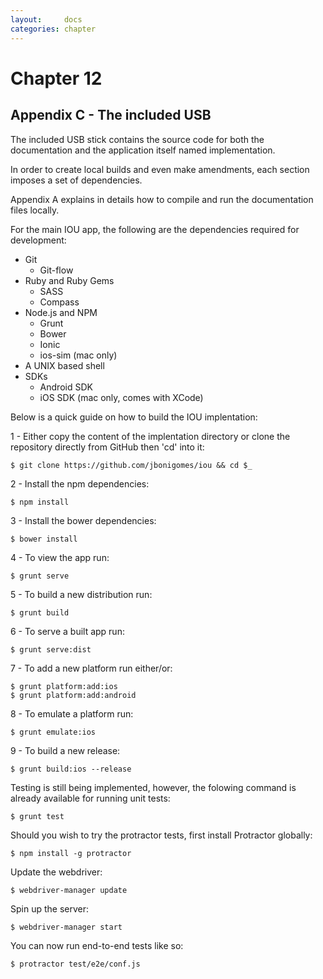 ```yaml
---
layout:     docs
categories: chapter
---
```


# Chapter 12

## Appendix C - The included USB

The included USB stick contains the source code for both the documentation and the application itself named implementation.

In order to create local builds and even make amendments, each section imposes a set of dependencies.

Appendix A explains in details how to compile and run the documentation files locally.

For the main IOU app, the following are the dependencies required for development:

- Git
  - Git-flow
- Ruby and Ruby Gems
  - SASS
  - Compass
- Node.js and NPM
  - Grunt
  - Bower
  - Ionic
  - ios-sim (mac only)
- A UNIX based shell
- SDKs
  - Android SDK
  - iOS SDK (mac only, comes with XCode)

Below is a quick guide on how to build the IOU implentation:

1 - Either copy the content of the implentation directory or clone the repository directly from GitHub then 'cd' into it:

    $ git clone https://github.com/jbonigomes/iou && cd $_

2 - Install the npm dependencies:

    $ npm install

3 - Install the bower dependencies:

    $ bower install

4 - To view the app run:

    $ grunt serve

5 - To build a new distribution run:

    $ grunt build

6 - To serve a built app run:

    $ grunt serve:dist

7 - To add a new platform run either/or:

    $ grunt platform:add:ios
    $ grunt platform:add:android

8 - To emulate a platform run:

    $ grunt emulate:ios

9 - To build a new release:

    $ grunt build:ios --release

Testing is still being implemented, however, the folowing command is already available for running unit tests:

    $ grunt test

Should you wish to try the protractor tests, first install Protractor globally:

    $ npm install -g protractor

Update the webdriver:

    $ webdriver-manager update

Spin up the server:

    $ webdriver-manager start

You can now run end-to-end tests like so:

    $ protractor test/e2e/conf.js
